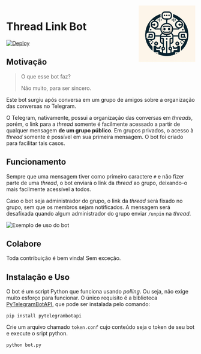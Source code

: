<img align="right" alt="Thread Link Logo" width="30%" height="auto" src="https://github.com/GabrielRF/ThreadLinkBot/blob/main/imgs/icon.jpg?raw=true">

# Thread Link Bot

[![Deploy](https://github.com/GabrielRF/ThreadLinkBot/actions/workflows/deploy.yml/badge.svg)](https://github.com/GabrielRF/ThreadLinkBot/actions/workflows/deploy.yml)

## Motivação

> O que esse bot faz?
> 
> Não muito, para ser sincero.

Este bot surgiu após conversa em um grupo de amigos sobre a organização das conversas no Telegram. 

O Telegram, nativamente, possui a organização das conversas em *threads*, porém, o link para a *thread* somente é facilmente acessado a partir de qualquer mensagem **de um grupo público**. Em grupos privados, o acesso à *thread* somente é possível em sua primeira mensagem. O bot foi criado para facilitar tais casos.

## Funcionamento

Sempre que uma mensagem tiver como primeiro caractere `#` e não fizer parte de uma *thread*, o bot enviará o link da *thread* ao grupo, deixando-o mais facilmente acessível a todos.

Caso o bot seja administrador do grupo, o link da *thread* será fixado no grupo, sem que os membros sejam notificados. A mensagem será desafixada quando algum administrador do grupo enviar `/unpin` na *thread*.

![Exemplo de uso do bot](https://github.com/GabrielRF/ThreadLinkBot/assets/7331540/19896dbc-474a-444a-81c7-0054304ea68b)

## Colabore

Toda contribuição é bem vinda! Sem exceção.

## Instalação e Uso

O bot é um script Python que funciona usando *polling*. Ou seja, não exige muito esforço para funcionar. O único requisito é a biblioteca [PyTelegramBotAPI](https://github.com/eternnoir/pytelegrambotapi), que pode ser instalada pelo comando:

```
pip install pytelegrambotapi
```

Crie um arquivo chamado `token.conf` cujo conteúdo seja o token de seu bot e execute o sript python.

```
python bot.py
```
